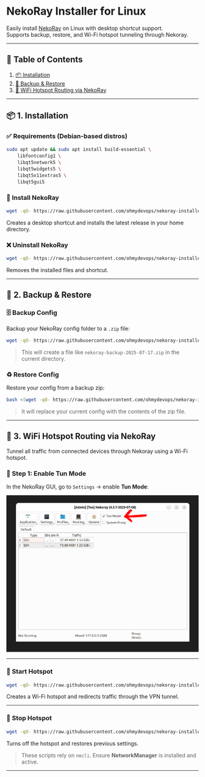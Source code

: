 # NekoRay Installer for Linux

Easily install [NekoRay](https://github.com/Mahdi-zarei/nekoray) on Linux with desktop shortcut support.  
Supports backup, restore, and Wi-Fi hotspot tunneling through Nekoray.

---

## 📑 Table of Contents

1. [📦 Installation](#installation)  
2. [🔐 Backup & Restore](#backup--restore)  
3. [📡 WiFi Hotspot Routing via NekoRay](#wifi-hotspot-routing-via-nekoray) 

---

## 📦 1. Installation

### ✅ Requirements (Debian-based distros)

```bash
sudo apt update && sudo apt install build-essential \
    libfontconfig1 \
    libqt5network5 \
    libqt5widgets5 \
    libqt5x11extras5 \
    libqt5gui5
```

### 🚀 Install NekoRay

```bash
wget -qO- https://raw.githubusercontent.com/ohmydevops/nekoray-installer/main/installer.sh | bash
```

Creates a desktop shortcut and installs the latest release in your home directory.

### ❌ Uninstall NekoRay

```bash
wget -qO- https://raw.githubusercontent.com/ohmydevops/nekoray-installer/main/uninstaller.sh | bash
```

Removes the installed files and shortcut.

---

## 🔐 2. Backup & Restore

### 🗄 Backup Config

Backup your NekoRay config folder to a `.zip` file:

```bash
wget -qO- https://raw.githubusercontent.com/ohmydevops/nekoray-installer/main/backup.sh | bash
```

> This will create a file like `nekoray-backup-2025-07-17.zip` in the current directory.

### ♻️ Restore Config

Restore your config from a backup zip:

```bash
bash <(wget -qO- https://raw.githubusercontent.com/ohmydevops/nekoray-installer/main/restore.sh) path/to/backup.zip
```

> It will replace your current config with the contents of the zip file.

---

## 📡 3. WiFi Hotspot Routing via NekoRay

Tunnel all traffic from connected devices through Nekoray using a Wi-Fi hotspot.

### 🔧 Step 1: Enable Tun Mode

In the NekoRay GUI, go to `Settings` → enable **Tun Mode**:

![Enable Tun Mode](./tun-mode.png)

---

### 📶 Start Hotspot

```bash
wget -qO- https://raw.githubusercontent.com/ohmydevops/nekoray-installer/main/hotspot-on.sh | bash
```

Creates a Wi-Fi hotspot and redirects traffic through the VPN tunnel.

---

### 📴 Stop Hotspot

```bash
wget -qO- https://raw.githubusercontent.com/ohmydevops/nekoray-installer/main/hotspot-off.sh | bash
```

Turns off the hotspot and restores previous settings.

> These scripts rely on `nmcli`. Ensure **NetworkManager** is installed and active.

---
